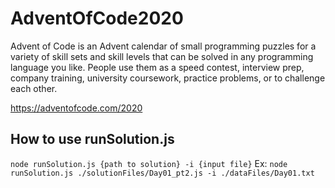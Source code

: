 
# AdventOfCode2020
Advent of Code is an Advent calendar of small programming puzzles for a variety of skill sets and skill levels that can be solved in any programming language you like. People use them as a speed contest, interview prep, company training, university coursework, practice problems, or to challenge each other.

https://adventofcode.com/2020


## How to use runSolution.js
`node runSolution.js {path to solution} -i {input file}`
Ex:
`node runSolution.js ./solutionFiles/Day01_pt2.js -i ./dataFiles/Day01.txt`